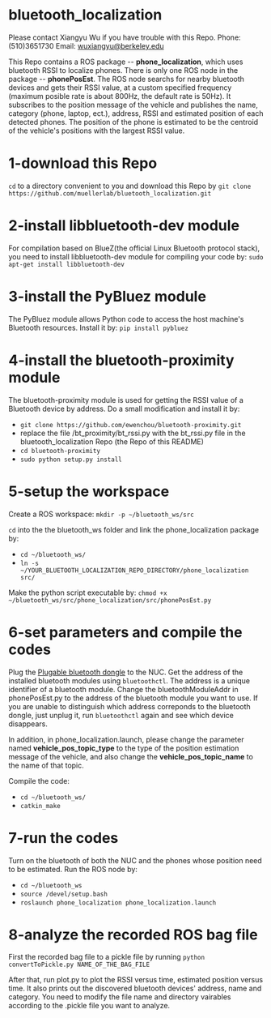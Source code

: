 # bluetooth_localization
Please contact Xiangyu Wu if you have trouble with this Repo. Phone: (510)3651730  Email: wuxiangyu@berkeley.edu

This Repo contains a ROS package -- **phone_localization**, which uses bluetooth RSSI to localize phones. There is only one ROS node in the package -- **phonePosEst**. The ROS node searchs for nearby bluetooth devices and gets their RSSI value, at a custom specified frequency (maximum posible rate is about 800Hz, the default rate is 50Hz). It subscribes to the position message of the vehicle and publishes the name, category (phone, laptop, ect.), address, RSSI and estimated position of each detected phones. The position of the phone is estimated to be the centroid of the vehicle's positions with the largest RSSI value.

# 1-download this Repo
`cd` to a directory convenient to you and download this Repo by `git clone https://github.com/muellerlab/bluetooth_localization.git`

# 2-install libbluetooth-dev module
For compilation based on BlueZ(the official Linux Bluetooth protocol stack), you need to install libbluetooth-dev module for compiling your code by: `sudo apt-get install libbluetooth-dev`

# 3-install the PyBluez module
The PyBluez module allows Python code to access the host machine's Bluetooth resources. Install it by: `pip install pybluez`

# 4-install the bluetooth-proximity module
The bluetooth-proximity module is used for getting the RSSI value of a Bluetooth device by address. Do a small modification and install it by:
* `git clone https://github.com/ewenchou/bluetooth-proximity.git`
*  replace the file /bt_proximity/bt_rssi.py with the bt_rssi.py file in the bluetooth_localization Repo (the Repo of this README)
* `cd bluetooth-proximity`
* `sudo python setup.py install`

# 5-setup the workspace 
Create a ROS workspace:
`mkdir -p ~/bluetooth_ws/src`

`cd` into the the bluetooth_ws folder and link the phone_localization package by:
* `cd ~/bluetooth_ws/`
* `ln -s ~/YOUR_BLUETOOTH_LOCALIZATION_REPO_DIRECTORY/phone_localization src/`

Make the python script executable by:
`chmod +x ~/bluetooth_ws/src/phone_localization/src/phonePosEst.py`


# 6-set parameters and compile the codes
Plug the [Plugable bluetooth dongle](https://www.amazon.com/Plugable-Bluetooth-Adapter-Raspberry-Compatible/dp/B009ZIILLI/) to the NUC. Get the address of the installed bluetooth modules using `bluetoothctl`. The address is a unique identifier of a bluetooth module. Change the bluetoothModuleAddr in phonePosEst.py to the address of the bluetooth module you want to use. If you are unable to distinguish which address correponds to the bluetooth dongle, just unplug it, run `bluetoothctl` again and see which device disappears.

In addition, in phone_localization.launch, please change the parameter named **vehicle_pos_topic_type** to the type of the position estimation message of the vehicle, and also change the **vehicle_pos_topic_name** to the name of that topic.  

Compile the code:
* `cd ~/bluetooth_ws/`
* `catkin_make`

# 7-run the codes 
Turn on the bluetooth of both the NUC and the phones whose position need to be estimated. Run the ROS node by:
* `cd ~/bluetooth_ws`
* `source /devel/setup.bash`
* `roslaunch phone_localization phone_localization.launch`

# 8-analyze the recorded ROS bag file
First the recorded bag file to a pickle file by running `python convertToPickle.py NAME_OF_THE_BAG_FILE`

After that, run plot.py to plot the RSSI versus time, estimated position versus time. It also prints out the discovered bluetooth devices' address, name and category. You need to modify the file name and directory vairables according to the .pickle file you want to analyze. 
